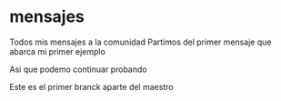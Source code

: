 # mensajes
Todos mis mensajes a la comunidad
Partimos del primer mensaje que abarca mi primer ejemplo

Asi que podemo continuar probando


Este es el primer branck aparte del maestro
